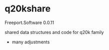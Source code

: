# q20kshare

Freeport.Software 0.0.11

shared data structures and code for q20k family

- many adjustments
